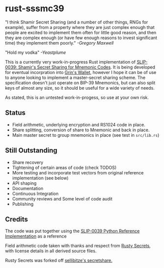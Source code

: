 # rust-sssmc39
"I think Shamir Secret Sharing (and a number of other things, RNGs for example), suffer from a property where they are just complex enough that people are excited to implement them often for little good reason, and then they are complex enough (or have few enough reasons to invest significant time) they implement them poorly." *-Gregory Maxwell*

"Hold my vodka" *-Yeastplume*

This is a currently very work-in-progress Rust implementation of [SLIP-0039: Shamir's Secret Sharing for Mnemonic Codes](https://github.com/satoshilabs/slips/blob/master/slip-0039.md). It is being developed for eventual incorpration into [Grin's Wallet](https://github.com/mimblewimble/grin-wallet), however I hope it can be of use to anyone looking to implement a master-secret sharing scheme. The specification doesn't just operate on BIP-39 Mnemonics, but can also split keys of almost any size, so it should be useful for a wide variety of needs.

As stated, this is an untested work-in-progess, so use at your own risk.

## Status

* Field arithmetic, underlying encryption and RS1024 code in place.
* Share splitting, conversion of share to Mnemonic and back in place.
* Main master secret to group mnemonics in place (see test in `src/lib.rs`)

## Still Outstanding

* Share recovery
* Tightening of certain areas of code (check TODOS)
* More testing and incorporate test vectors from original reference implementation (see below)
* API shaping
* Documentation
* Continuous Integration
* Community reviews and Some level of code audit
* Publishing

## Credits

The code was put together using the [SLIP-0039 Python Reference Implementation](https://github.com/trezor/python-shamir-mnemonic/) as a reference

Field arithmetic code taken with thanks and respect from [Rusty Secrets](https://github.com/SpinResearch/RustySecrets), with license details in all derived source files.

Rusty Secrets was forked off [sellibitze's secretshare.](https://github.com/sellibitze/secretshare)
